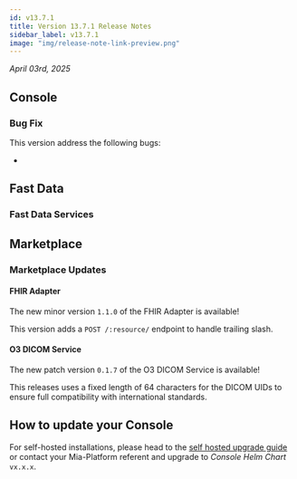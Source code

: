 ```yaml
---
id: v13.7.1
title: Version 13.7.1 Release Notes
sidebar_label: v13.7.1
image: "img/release-note-link-preview.png"
---
```


_April 03rd, 2025_

## Console

### Bug Fix

This version address the following bugs:

* 

## Fast Data

### Fast Data Services

## Marketplace

### Marketplace Updates

#### FHIR Adapter

The new minor version `1.1.0` of the FHIR Adapter is available!

This version adds a `POST /:resource/` endpoint to handle trailing slash.

#### O3 DICOM Service

The new patch version `0.1.7` of the O3 DICOM Service is available!

This releases uses a fixed length of 64 characters for the DICOM UIDs to ensure full compatibility with international standards.

## How to update your Console

For self-hosted installations, please head to the [self hosted upgrade guide](/infrastructure/self-hosted/installation-chart/100_how-to-upgrade.md) or contact your Mia-Platform referent and upgrade to _Console Helm Chart_ `vx.x.x`.

